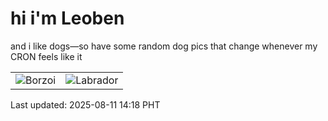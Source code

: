 # hi i'm Leoben

and i like dogs—so have some random dog pics that change whenever my CRON feels like it

|  |  |
|--------|----------|
| ![Borzoi](https://random-dog-vercel.vercel.app/api/random-borzoi?v=1754893116) | ![Labrador](https://random-dog-vercel.vercel.app/api/random-labrador?v=1754893116) |

Last updated: 2025-08-11 14:18 PHT
